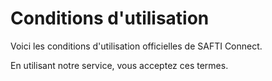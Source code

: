 # Conditions d'utilisation

Voici les conditions d'utilisation officielles de SAFTI Connect.

En utilisant notre service, vous acceptez ces termes.
